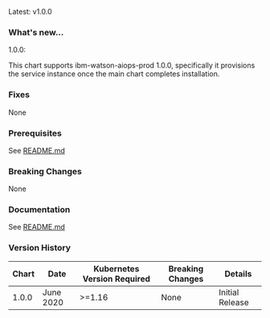 Latest: v1.0.0

### What's new...

1.0.0:

  This chart supports ibm-watson-aiops-prod 1.0.0, specifically it provisions the service instance once the main chart completes installation.

### Fixes

None

### Prerequisites

See [README.md](./README.md)

### Breaking Changes

None

### Documentation

See [README.md](./README.md)

### Version History

| Chart | Date              | Kubernetes Version Required | Breaking Changes | Details |
| ----- | ----------------- | --------------------------- | ---------------- | ------- |
| 1.0.0 | June 2020  | >=1.16                       | None             | Initial Release |
